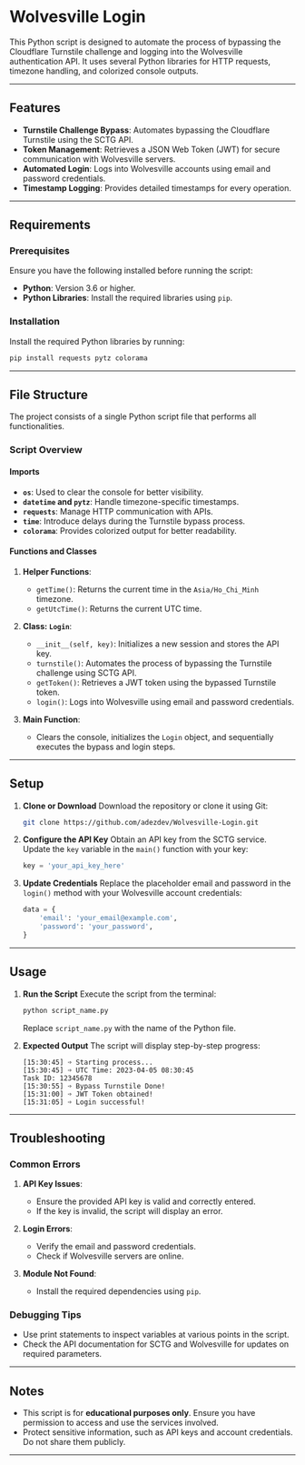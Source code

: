 # Wolvesville Login

This Python script is designed to automate the process of bypassing the Cloudflare Turnstile challenge and logging into the Wolvesville authentication API. It uses several Python libraries for HTTP requests, timezone handling, and colorized console outputs.

---

## Features

- **Turnstile Challenge Bypass**: Automates bypassing the Cloudflare Turnstile using the SCTG API.
- **Token Management**: Retrieves a JSON Web Token (JWT) for secure communication with Wolvesville servers.
- **Automated Login**: Logs into Wolvesville accounts using email and password credentials.
- **Timestamp Logging**: Provides detailed timestamps for every operation.

---

## Requirements

### Prerequisites

Ensure you have the following installed before running the script:

- **Python**: Version 3.6 or higher.
- **Python Libraries**: Install the required libraries using `pip`.

### Installation

Install the required Python libraries by running:
```bash
pip install requests pytz colorama
```

---

## File Structure

The project consists of a single Python script file that performs all functionalities.

### Script Overview

#### Imports
- **`os`**: Used to clear the console for better visibility.
- **`datetime` and `pytz`**: Handle timezone-specific timestamps.
- **`requests`**: Manage HTTP communication with APIs.
- **`time`**: Introduce delays during the Turnstile bypass process.
- **`colorama`**: Provides colorized output for better readability.

#### Functions and Classes

1. **Helper Functions**:
   - `getTime()`: Returns the current time in the `Asia/Ho_Chi_Minh` timezone.
   - `getUtcTime()`: Returns the current UTC time.

2. **Class: `Login`**:
   - `__init__(self, key)`: Initializes a new session and stores the API key.
   - `turnstile()`: Automates the process of bypassing the Turnstile challenge using SCTG API.
   - `getToken()`: Retrieves a JWT token using the bypassed Turnstile token.
   - `login()`: Logs into Wolvesville using email and password credentials.

3. **Main Function**:
   - Clears the console, initializes the `Login` object, and sequentially executes the bypass and login steps.

---

## Setup

1. **Clone or Download**
   Download the repository or clone it using Git:
   ```bash
   git clone https://github.com/adezdev/Wolvesville-Login.git
   ```

2. **Configure the API Key**
   Obtain an API key from the SCTG service. Update the `key` variable in the `main()` function with your key:
   ```python
   key = 'your_api_key_here'
   ```

3. **Update Credentials**
   Replace the placeholder email and password in the `login()` method with your Wolvesville account credentials:
   ```python
   data = {
       'email': 'your_email@example.com',
       'password': 'your_password',
   }
   ```

---

## Usage

1. **Run the Script**
   Execute the script from the terminal:
   ```bash
   python script_name.py
   ```
   Replace `script_name.py` with the name of the Python file.

2. **Expected Output**
   The script will display step-by-step progress:
   ```plaintext
   [15:30:45] ➩ Starting process...
   [15:30:45] ➩ UTC Time: 2023-04-05 08:30:45
   Task ID: 12345678
   [15:30:55] ➩ Bypass Turnstile Done!
   [15:31:00] ➩ JWT Token obtained!
   [15:31:05] ➩ Login successful!
   ```

---

## Troubleshooting

### Common Errors

1. **API Key Issues**:
   - Ensure the provided API key is valid and correctly entered.
   - If the key is invalid, the script will display an error.

2. **Login Errors**:
   - Verify the email and password credentials.
   - Check if Wolvesville servers are online.

3. **Module Not Found**:
   - Install the required dependencies using `pip`.

### Debugging Tips

- Use print statements to inspect variables at various points in the script.
- Check the API documentation for SCTG and Wolvesville for updates on required parameters.

---

## Notes

- This script is for **educational purposes only**. Ensure you have permission to access and use the services involved.
- Protect sensitive information, such as API keys and account credentials. Do not share them publicly.

---


